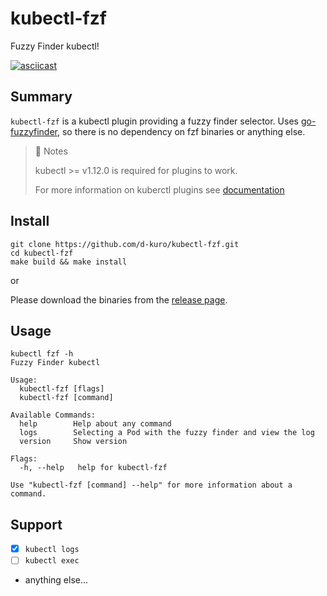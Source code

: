 # kubectl-fzf

Fuzzy Finder kubectl!

[![asciicast](https://asciinema.org/a/3E6XP5UfPtFHU374d5Vq1aLZ5.svg)](https://asciinema.org/a/3E6XP5UfPtFHU374d5Vq1aLZ5)

## Summary

`kubectl-fzf` is a kubectl plugin providing a fuzzy finder selector.
Uses [go-fuzzyfinder](https://github.com/ktr0731/go-fuzzyfinder), so there is no dependency on fzf binaries or anything else.

> 📝 Notes
>
> kubectl >= v1.12.0 is required for plugins to work.
>
> For more information on kuberctl plugins see [documentation](https://kubernetes.io/docs/tasks/extend-kubectl/kubectl-plugins/)

## Install

```shell
git clone https://github.com/d-kuro/kubectl-fzf.git
cd kubectl-fzf
make build && make install
```

or

Please download the binaries from the [release page](https://github.com/d-kuro/kubectl-fzf/releases).

## Usage

```shell
kubectl fzf -h
Fuzzy Finder kubectl

Usage:
  kubectl-fzf [flags]
  kubectl-fzf [command]

Available Commands:
  help        Help about any command
  logs        Selecting a Pod with the fuzzy finder and view the log
  version     Show version

Flags:
  -h, --help   help for kubectl-fzf

Use "kubectl-fzf [command] --help" for more information about a command.
```

## Support

* [x] `kubectl logs`
* [ ] `kubectl exec`
* anything else...
